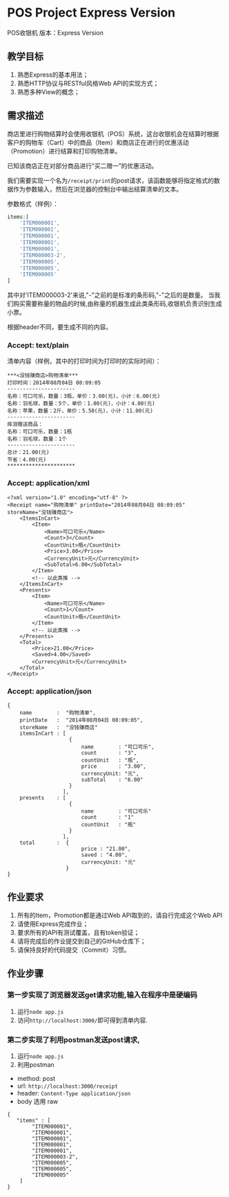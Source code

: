 # POS Project Express Version

POS收银机 版本：Express Version

## 教学目标

1. 熟悉Express的基本用法；
2. 熟悉HTTP协议与RESTful风格Web API的实现方式；
3. 熟悉多种View的概念；

## 需求描述

商店里进行购物结算时会使用收银机（POS）系统，这台收银机会在结算时根据客户的购物车（Cart）中的商品（Item）和商店正在进行的优惠活动（Promotion）进行结算和打印购物清单。

已知该商店正在对部分商品进行“买二赠一”的优惠活动。

我们需要实现一个名为```/receipt/print```的post请求，该函数能够将指定格式的数据作为参数输入，然后在浏览器的控制台中输出结算清单的文本。

参数格式（样例）：

```javascript
items:[
    'ITEM000001',
    'ITEM000001',
    'ITEM000001',
    'ITEM000001',
    'ITEM000001',
    'ITEM000003-2',
    'ITEM000005',
    'ITEM000005',
    'ITEM000005'
]
```
其中对'ITEM000003-2'来说,"-"之前的是标准的条形码,"-"之后的是数量。
当我们购买需要称量的物品的时候,由称量的机器生成此类条形码,收银机负责识别生成小票。

根据header不同，要生成不同的内容。

### Accept: text/plain

清单内容（样例，其中的打印时间为打印时的实际时间）：

```
***<没钱赚商店>购物清单***
打印时间：2014年08月04日 08:09:05
----------------------
名称：可口可乐，数量：3瓶，单价：3.00(元)，小计：6.00(元)
名称：羽毛球，数量：5个，单价：1.00(元)，小计：4.00(元)
名称：苹果，数量：2斤，单价：5.50(元)，小计：11.00(元)
----------------------
挥泪赠送商品：
名称：可口可乐，数量：1瓶
名称：羽毛球，数量：1个
----------------------
总计：21.00(元)
节省：4.00(元)
**********************
```

### Accept: application/xml

```
<?xml version="1.0" encoding="utf-8" ?>
<Receipt name="购物清单" printDate="2014年08月04日 08:09:05" storeName="没钱赚商店">
    <ItemsInCart>
        <Item>
            <Name>可口可乐</Name>
            <Count>3</Count>
            <CountUnit>瓶</CountUnit>
            <Price>3.00</Price>
            <CurrencyUnit>元</CurrencyUnit>
            <SubTotal>6.00</SubTotal>
        </Item>
        <!-- 以此类推 -->
    </ItemsInCart>
    <Presents>
        <Item>
            <Name>可口可乐</Name>
            <Count>1</Count>
            <CountUnit>瓶</CountUnit>
        </Item>
        <!-- 以此类推 -->
    </Presents>
    <Total>
        <Price>21.00</Price>
        <Saved>4.00</Saved>
        <CurrencyUnit>元</CurrencyUnit>
    </Total>
</Receipt>
```

### Accept: application/json

```
{
    name        :  "购物清单",
    printDate   :  "2014年08月04日 08:09:05",
    storeName   :  "没钱赚商店"
    itemsInCart : [
                    {
                        name        : "可口可乐",
                        count       : "3",
                        countUnit   : "瓶",
                        price       : "3.00",
                        currencyUnit: "元",
                        subTotal    : "6.00"
                    }
                  ],
    presents    : [
                    {
                        name        : "可口可乐"
                        count       : "1"
                        countUnit   : "瓶"
                    }
                  ],
    total       :  {
                        price : "21.00",
                        saved : "4.00",
                        currencyUnit: "元"
                   }
}
```

## 作业要求

1. 所有的Item，Promotion都是通过Web API取到的，请自行完成这个Web API
2. 请使用Express完成作业；
3. 要求所有的API有测试覆盖，且有token验证；
4. 请将完成后的作业提交到自己的GitHub仓库下；
5. 请保持良好的代码提交（Commit）习惯。

## 作业步骤
### 第一步实现了浏览器发送get请求功能,输入在程序中是硬编码
1. 运行`node app.js`
2. 访问`http://localhost:3000/`即可得到清单内容.
### 第二步实现了利用postman发送post请求,
1. 运行`node app.js`
2. 利用postman
* method: post
* url: `http://localhost:3000/receipt`
* header: `Content-Type application/json`
* body 选用 raw
```
{
   "items" : [
        "ITEM000001",
        "ITEM000001",
        "ITEM000001",
        "ITEM000001",
        "ITEM000001",
        "ITEM000003-2",
        "ITEM000005",
        "ITEM000005",
        "ITEM000005"
    ]
}
```
